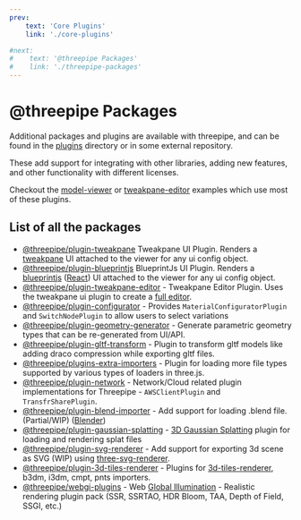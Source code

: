 ```yaml
---
prev:
    text: 'Core Plugins'
    link: './core-plugins'

#next:
#    text: '@threepipe Packages'
#    link: './threepipe-packages'
---
```


# @threepipe Packages

Additional packages and plugins are available with threepipe, and can be found in the [plugins](https://github.com/repalash/threepipe/tree/master/plugins) directory or in some external repository.

These add support for integrating with other libraries, adding new features, and other functionality with different licenses.

Checkout the [model-viewer](https://threepipe.org/examples/#model-viewer) or [tweakpane-editor](https://threepipe.org/examples/#tweakpane-editor) examples which use most of these plugins.

## List of all the packages

- [@threepipe/plugin-tweakpane](../package/plugin-tweakpane) Tweakpane UI Plugin. Renders a [tweakpane](https://tweakpane.github.io/docs/) UI attached to the viewer for any ui config object.
- [@threepipe/plugin-blueprintjs](../package/plugin-blueprintjs) BlueprintJs UI Plugin. Renders a [blueprintjs](https://blueprintjs.com/) ([React](https://react.dev/)) UI attached to the viewer for any ui config object.
- [@threepipe/plugin-tweakpane-editor](../package/plugin-tweakpane-editor) - Tweakpane Editor Plugin. Uses the tweakpane ui plugin to create a [full editor](https://threepipe.org/examples/tweakpane-editor). 
- [@threepipe/plugin-configurator](../package/plugin-configurator) - Provides `MaterialConfiguratorPlugin` and `SwitchNodePlugin` to allow users to select variations
- [@threepipe/plugin-geometry-generator](../package/plugin-geometry-generator) - Generate parametric geometry types that can be re-generated from UI/API.
- [@threepipe/plugin-gltf-transform](../package/plugin-gltf-transform) - Plugin to transform gltf models like adding draco compression while exporting gltf files.
- [@threepipe/plugins-extra-importers](../package/plugins-extra-importers) - Plugin for loading more file types supported by various types of loaders in three.js.
- [@threepipe/plugin-network](../package/plugin-network) - Network/Cloud related plugin implementations for Threepipe - `AWSClientPlugin` and `TransfrSharePlugin`.
- [@threepipe/plugin-blend-importer](../package/plugin-blend-importer) - Add support for loading .blend file. (Partial/WIP) ([Blender](https://www.blender.org/))
- [@threepipe/plugin-gaussian-splatting](../package/plugin-gaussian-splatting) - [3D Gaussian Splatting](https://repo-sam.inria.fr/fungraph/3d-gaussian-splatting/) plugin for loading and rendering splat files
- [@threepipe/plugin-svg-renderer](../package/plugin-svg-renderer) - Add support for exporting 3d scene as SVG (WIP) using [three-svg-renderer](https://www.npmjs.com/package/three-svg-renderer).
- [@threepipe/plugin-3d-tiles-renderer](https://threepipe.org/package/plugin-3d-tiles-renderer.html) - Plugins for [3d-tiles-renderer](https://github.com/NASA-AMMOS/3DTilesRendererJS), b3dm, i3dm, cmpt, pnts importers.
- [@threepipe/webgi-plugins](https://webgi.dev) - Web [Global Illumination](https://en.wikipedia.org/wiki/Global_illumination) - Realistic rendering plugin pack (SSR, SSRTAO, HDR Bloom, TAA, Depth of Field, SSGI, etc.)
